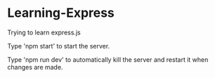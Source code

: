 # Learning-Express

Trying to learn express.js

Type 'npm start' to start the server.

Type 'npm run dev' to automatically kill the server and restart it when changes are made.
